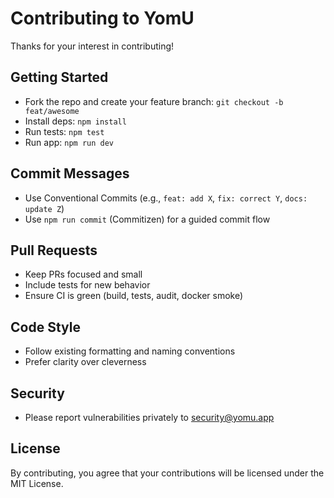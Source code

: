 # Contributing to YomU

Thanks for your interest in contributing!

## Getting Started
- Fork the repo and create your feature branch: `git checkout -b feat/awesome`
- Install deps: `npm install`
- Run tests: `npm test`
- Run app: `npm run dev`

## Commit Messages
- Use Conventional Commits (e.g., `feat: add X`, `fix: correct Y`, `docs: update Z`)
- Use `npm run commit` (Commitizen) for a guided commit flow

## Pull Requests
- Keep PRs focused and small
- Include tests for new behavior
- Ensure CI is green (build, tests, audit, docker smoke)

## Code Style
- Follow existing formatting and naming conventions
- Prefer clarity over cleverness

## Security
- Please report vulnerabilities privately to security@yomu.app

## License
By contributing, you agree that your contributions will be licensed under the MIT License.
